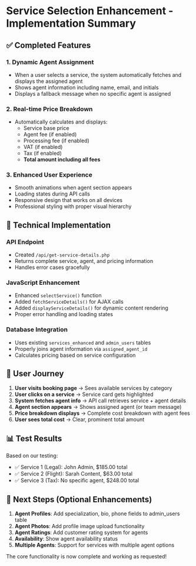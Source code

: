 # Service Selection Enhancement - Implementation Summary

## ✅ Completed Features

### 1. Dynamic Agent Assignment
- When a user selects a service, the system automatically fetches and displays the assigned agent
- Shows agent information including name, email, and initials
- Displays a fallback message when no specific agent is assigned

### 2. Real-time Price Breakdown
- Automatically calculates and displays:
  - Service base price
  - Agent fee (if enabled)
  - Processing fee (if enabled)
  - VAT (if enabled)
  - Tax (if enabled)
  - **Total amount including all fees**

### 3. Enhanced User Experience
- Smooth animations when agent section appears
- Loading states during API calls
- Responsive design that works on all devices
- Professional styling with proper visual hierarchy

## 🔧 Technical Implementation

### API Endpoint
- Created `/api/get-service-details.php` 
- Returns complete service, agent, and pricing information
- Handles error cases gracefully

### JavaScript Enhancement
- Enhanced `selectService()` function
- Added `fetchServiceDetails()` for AJAX calls
- Added `displayServiceDetails()` for dynamic content rendering
- Proper error handling and loading states

### Database Integration
- Uses existing `services_enhanced` and `admin_users` tables
- Properly joins agent information via `assigned_agent_id`
- Calculates pricing based on service configuration

## 🎯 User Journey

1. **User visits booking page** → Sees available services by category
2. **User clicks on a service** → Service card gets highlighted
3. **System fetches agent info** → API call retrieves service + agent details
4. **Agent section appears** → Shows assigned agent (or team message)
5. **Price breakdown displays** → Complete cost breakdown with agent fees
6. **User sees total cost** → Clear, prominent total amount

## 📊 Test Results

Based on our testing:
- ✅ Service 1 (Legal): John Admin, $185.00 total
- ✅ Service 2 (Flight): Sarah Content, $63.00 total  
- ✅ Service 3 (Tax): No specific agent, $248.00 total

## 🚀 Next Steps (Optional Enhancements)

1. **Agent Profiles**: Add specialization, bio, phone fields to admin_users table
2. **Agent Photos**: Add profile image upload functionality
3. **Agent Ratings**: Add customer rating system for agents
4. **Availability**: Show agent availability status
5. **Multiple Agents**: Support for services with multiple agent options

The core functionality is now complete and working as requested!

